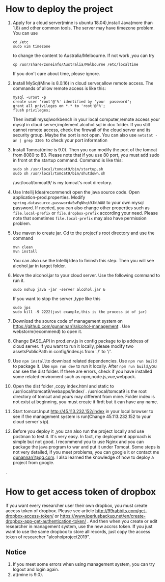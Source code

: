 # How to deploy the project

1. Apply for a cloud server(mine is ubuntu 18.04),install Java(more than 1.8) and 
   other common tools. The server may have timezone problem. You can use 

   ```
   cd /etc
   sudo vim timezone
   ```

   to change the content to Australia/Melbourne. If not work ,you can try 

   ```
   cp /usr/share/zoneinfo/Australia/Melbourne /etc/localtime
   
   ```

   If you don't care about time, please ignore.

2. Install MySql(Mine is 8.0.16) in cloud server,allow remote access. The commands of allow remote access is like this:

   ```
   mysql -uroot -p
   create user 'root'@'%' identified by 'your  password';  
   grant all privileges on *.* to 'root'@'%'; 
   flush privileges;
   ```

   Then install mysqlworkbench in your local computer,remote access your mysql in cloud server,implement alcohol.sql in doc folder.  If you still cannot remote access, check the firewall of the cloud server and its security group. Maybe the port is not open. You can also use `netstat -an | grep 3306 `to check your port information

3. Install Tomcat(mine is 9.0). Then you can modify the port of the tomcat from 8080 to 80. Please note that if you use 80 port, you must add sudo in front ot the startup command. Command is like this:

   ```
   sudo sh /usr/local/tomcat9/bin/startup.sh 
   sudo sh /usr/local/tomcat9/bin/shutdown.sh 
   ```

   /usr/local/tomcat9/ is my tomcat's root directory.

4. Use Intellij Idea(recommend) open the java source code. Open application-prod.properties. Modify `spring.datasource.password=SwFqNhqk9JkUW88` to your own mysql password. If needed, you can also change other properties such as `file.local-prefix` or  `file.dropbox-prefix` according your need. Please note that sometimes `file.local-prefix` may also have permission problem.

5. Use maven to create jar. Cd to the project's root directory and use the command 

   ```
   mvn clean
   mvn install
   ```

   You can also use the Intellij Idea to fininsh this step. Then you will see alcohol.jar in target folder.

6. Move the alcohol.jar to your cloud server. Use the following command to run it.

   ```
   sudo nohup java -jar -server alcohol.jar & 
   ```

   If you want to stop the server ,type like this

   ```
   sudo jps
   sudo kill -9 2222(just example,this is the process id of jar)
   ```

7. Download the source code of management system on <https://github.com/gunannan1/alcohol-management> . Use webstorm(recommend) to open it.

8. Change BASE_API in prod.env.js in config package to ip address of cloud server. If you want to run it locally, please modify two assetsPublicPath in config/index.js from  './' to '/'.

9. Use `npm install`to download related dependencies. Use `npm run build` to package it. Use `npm run dev` to run it locally. After `npm run build`,you can see the dist folder.  If there are errors, check if you have installed some related enviroment such as npm,node.js,vue,webpack. 

10. Open the dist folder ,copy index.html and static to /usr/local/tomcat9/webapps/index/ .  /usr/local/tomcat9 is the root directory of tomcat and yours may different from mine. Folder index is not exist at beginning, you must create it firdt but it can have any name. 

11. Start tomcat.Input <http://45.113.232.152/index> in your local browser to see if the management system is run(Change 45.113.232.152 to your cloud server's ip).

12. Before you deploy it ,you can also run the project locally and use postman to test it. It's very easy.  In fact, my deployment approach is simple but not good. I recommend you to use Nginx and you can package the java program to war and put it under Tomcat. Some steps is not very detailed, if you meet problems, you can google it or contact me gunannan1@qq.com. I also learned the knowledge of how to deploy a project from google.

.

# How to get access token of dropbox

If you want every researcher user their own dropbox, you must create access token of dropbox. Please see article <http://99rabbits.com/get-dropbox-access-token/>  or <https://www.iperiusbackup.net/en/create-dropbox-app-get-authentication-token/> . And then when you create or edit researcher in management system, use the new accrss token. If you just want to use the same dropbox to store all records, just copy the access token of researcher "alcoholproject2019".



## Notice

1. If you meet some errors when using management system, you can try logout and login again.
2. at(mine is 9.0). 